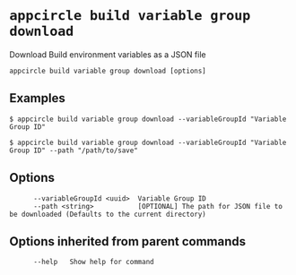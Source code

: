 # `appcircle build variable group download`

Download Build environment variables as a JSON file

```plaintext
appcircle build variable group download [options]
```

## Examples

```plaintext
$ appcircle build variable group download --variableGroupId "Variable Group ID"

$ appcircle build variable group download --variableGroupId "Variable Group ID" --path "/path/to/save"
```
         
## Options

```plaintext
      --variableGroupId <uuid>  Variable Group ID
      --path <string>           [OPTIONAL] The path for JSON file to be downloaded (Defaults to the current directory)
```                       

## Options inherited from parent commands

```plaintext
      --help   Show help for command
``` 